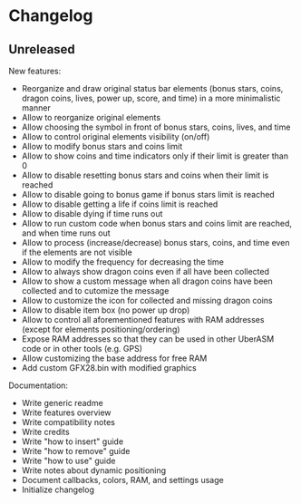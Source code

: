 # Changelog

## Unreleased

New features:

- Reorganize and draw original status bar elements (bonus stars, coins, dragon
  coins, lives, power up, score, and time) in a more minimalistic manner
- Allow to reorganize original elements
- Allow choosing the symbol in front of bonus stars, coins, lives, and time
- Allow to control original elements visibility (on/off)
- Allow to modify bonus stars and coins limit
- Allow to show coins and time indicators only if their limit is greater than 0
- Allow to disable resetting bonus stars and coins when their limit is reached
- Allow to disable going to bonus game if bonus stars limit is reached
- Allow to disable getting a life if coins limit is reached
- Allow to disable dying if time runs out
- Allow to run custom code when bonus stars and coins limit are reached, and
  when time runs out
- Allow to process (increase/decrease) bonus stars, coins, and time even if the
  elements are not visible
- Allow to modify the frequency for decreasing the time
- Allow to always show dragon coins even if all have been collected
- Allow to show a custom message when all dragon coins have been collected and
  to cutomize the message
- Allow to customize the icon for collected and missing dragon coins
- Allow to disable item box (no power up drop)
- Allow to control all aforementioned features with RAM addresses (except for
  elements positioning/ordering)
- Expose RAM addresses so that they can be used in other UberASM code or in
  other tools (e.g. GPS)
- Allow customizing the base address for free RAM
- Add custom GFX28.bin with modified graphics

Documentation:

- Write generic readme
- Write features overview
- Write compatibility notes
- Write credits
- Write "how to insert" guide
- Write "how to remove" guide
- Write "how to use" guide
- Write notes about dynamic positioning
- Document callbacks, colors, RAM, and settings usage
- Initialize changelog
